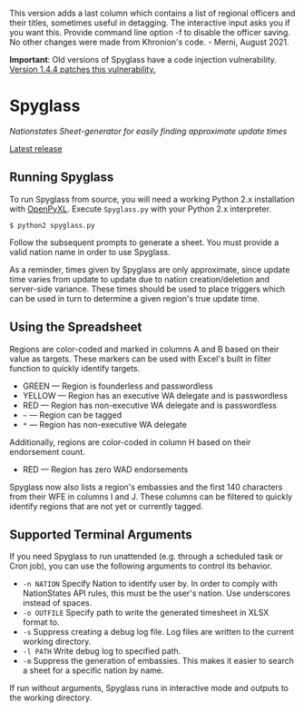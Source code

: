 This version adds a last column which contains a list of regional officers and their titles, sometimes useful in detagging.
The interactive input asks you if you want this.
Provide command line option -f to disable the officer saving.
No other changes were made from Khronion's code. - Merni, August 2021.

**Important**: Old versions of Spyglass have a code injection vulnerability. [Version 1.4.4 patches this vulnerability.](https://github.com/khronion/Spyglass/releases/tag/v1.4.4)

# Spyglass

*Nationstates Sheet-generator for easily finding approximate update times*

[Latest release](https://github.com/khronion/Spyglass/releases)

## Running Spyglass

To run Spyglass from source, you will need a working Python 2.x installation with [OpenPyXL](https://openpyxl.readthedocs.io/en/default/). Execute `Spyglass.py` with your Python 2.x interpreter.

```
$ python2 spyglass.py
```

Follow the subsequent prompts to generate a sheet. You must provide a valid nation name in order to use Spyglass.

As a reminder, times given by Spyglass are only approximate, since update time varies from update to update due to nation creation/deletion and server-side variance. These times should be used to place triggers which can be used in turn to determine a given region's true update time.

## Using the Spreadsheet

Regions are color-coded and marked in columns A and B based on their value as targets. These markers can be used with
Excel's built in filter function to quickly identify targets.

- GREEN — Region is founderless and passwordless
- YELLOW — Region has an executive WA delegate and is passwordless
- RED — Region has non-executive WA delegate and is passwordless
- `~` — Region can be tagged
- `*` — Region has non-executive WA delegate

Additionally, regions are color-coded in column H based on their endorsement count.

- RED — Region has zero WAD endorsements

Spyglass now also lists a region's embassies and the first 140 characters from their WFE in columns I and J. These columns can be filtered to quickly identify regions that are not yet or currently tagged.

## Supported Terminal Arguments

If you need Spyglass to run unattended (e.g. through a scheduled task or Cron job), you can use the following arguments
to control its behavior.

- `-n NATION` Specify Nation to identify user by. In order to comply with NationStates API rules, this must be the user's nation. Use underscores instead of spaces.
- `-o OUTFILE` Specify path to write the generated timesheet in XLSX format to.
- `-s` Suppress creating a debug log file. Log files are written to the current working directory.
- `-l PATH` Write debug log to specified path.
- `-m` Suppress the generation of embassies. This makes it easier to search a sheet for a specific nation by name.

If run without arguments, Spyglass runs in interactive mode and outputs to the working directory.
